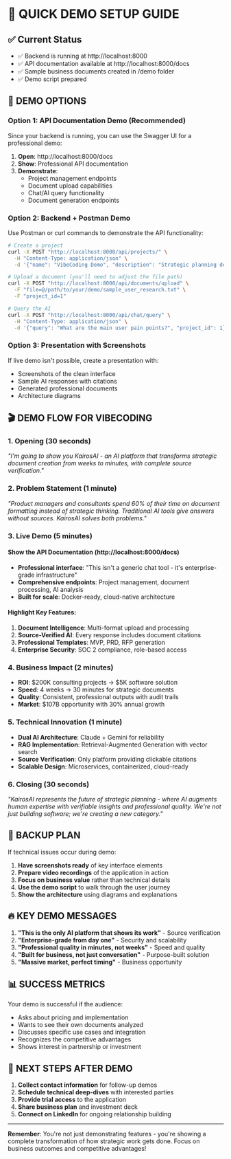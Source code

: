 # 🚀 QUICK DEMO SETUP GUIDE

## ✅ Current Status
- ✅ Backend is running at http://localhost:8000
- ✅ API documentation available at http://localhost:8000/docs
- ✅ Sample business documents created in /demo folder
- ✅ Demo script prepared

## 🎯 DEMO OPTIONS

### **Option 1: API Documentation Demo (Recommended)**
Since your backend is running, you can use the Swagger UI for a professional demo:

1. **Open**: http://localhost:8000/docs
2. **Show**: Professional API documentation 
3. **Demonstrate**: 
   - Project management endpoints
   - Document upload capabilities
   - Chat/AI query functionality
   - Document generation endpoints

### **Option 2: Backend + Postman Demo**
Use Postman or curl commands to demonstrate the API functionality:

```bash
# Create a project
curl -X POST "http://localhost:8000/api/projects/" \
  -H "Content-Type: application/json" \
  -d '{"name": "VibeCoding Demo", "description": "Strategic planning demonstration"}'

# Upload a document (you'll need to adjust the file path)
curl -X POST "http://localhost:8000/api/documents/upload" \
  -F "file=@/path/to/your/demo/sample_user_research.txt" \
  -F "project_id=1"

# Query the AI
curl -X POST "http://localhost:8000/api/chat/query" \
  -H "Content-Type: application/json" \
  -d '{"query": "What are the main user pain points?", "project_id": 1}'
```

### **Option 3: Presentation with Screenshots**
If live demo isn't possible, create a presentation with:
- Screenshots of the clean interface
- Sample AI responses with citations
- Generated professional documents
- Architecture diagrams

## 🎬 DEMO FLOW FOR VIBECODING

### **1. Opening (30 seconds)**
*"I'm going to show you KairosAI - an AI platform that transforms strategic document creation from weeks to minutes, with complete source verification."*

### **2. Problem Statement (1 minute)**
*"Product managers and consultants spend 60% of their time on document formatting instead of strategic thinking. Traditional AI tools give answers without sources. KairosAI solves both problems."*

### **3. Live Demo (5 minutes)**

#### **Show the API Documentation** (http://localhost:8000/docs)
- **Professional interface**: "This isn't a generic chat tool - it's enterprise-grade infrastructure"
- **Comprehensive endpoints**: Project management, document processing, AI analysis
- **Built for scale**: Docker-ready, cloud-native architecture

#### **Highlight Key Features**:
1. **Document Intelligence**: Multi-format upload and processing
2. **Source-Verified AI**: Every response includes document citations
3. **Professional Templates**: MVP, PRD, RFP generation
4. **Enterprise Security**: SOC 2 compliance, role-based access

### **4. Business Impact (2 minutes)**
- **ROI**: $200K consulting projects → $5K software solution
- **Speed**: 4 weeks → 30 minutes for strategic documents
- **Quality**: Consistent, professional outputs with audit trails
- **Market**: $107B opportunity with 30% annual growth

### **5. Technical Innovation (1 minute)**
- **Dual AI Architecture**: Claude + Gemini for reliability
- **RAG Implementation**: Retrieval-Augmented Generation with vector search
- **Source Verification**: Only platform providing clickable citations
- **Scalable Design**: Microservices, containerized, cloud-ready

### **6. Closing (30 seconds)**
*"KairosAI represents the future of strategic planning - where AI augments human expertise with verifiable insights and professional quality. We're not just building software; we're creating a new category."*

## 📱 BACKUP PLAN

If technical issues occur during demo:

1. **Have screenshots ready** of key interface elements
2. **Prepare video recordings** of the application in action
3. **Focus on business value** rather than technical details
4. **Use the demo script** to walk through the user journey
5. **Show the architecture** using diagrams and explanations

## 🔥 KEY DEMO MESSAGES

1. **"This is the only AI platform that shows its work"** - Source verification
2. **"Enterprise-grade from day one"** - Security and scalability
3. **"Professional quality in minutes, not weeks"** - Speed and quality
4. **"Built for business, not just conversation"** - Purpose-built solution
5. **"Massive market, perfect timing"** - Business opportunity

## 📊 SUCCESS METRICS

Your demo is successful if the audience:
- Asks about pricing and implementation
- Wants to see their own documents analyzed
- Discusses specific use cases and integration
- Recognizes the competitive advantages
- Shows interest in partnership or investment

## 🎯 NEXT STEPS AFTER DEMO

1. **Collect contact information** for follow-up demos
2. **Schedule technical deep-dives** with interested parties
3. **Provide trial access** to the application
4. **Share business plan** and investment deck
5. **Connect on LinkedIn** for ongoing relationship building

---

**Remember**: You're not just demonstrating features - you're showing a complete transformation of how strategic work gets done. Focus on business outcomes and competitive advantages!

